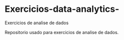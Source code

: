 # Exercicios-data-analytics-
Exercicios de analise de dados

Repositorio usado para exercicios de analise de dados.
